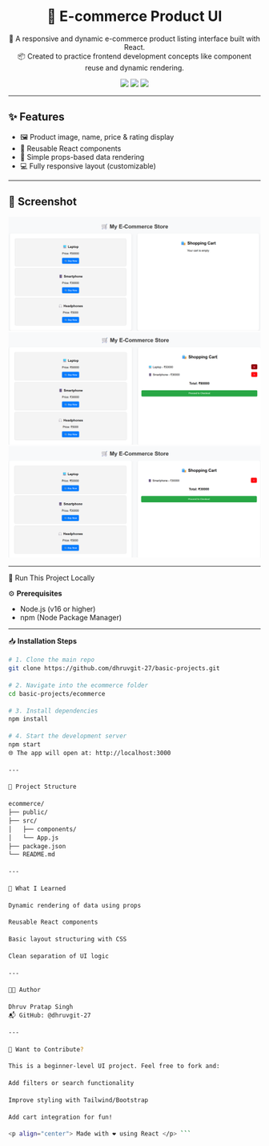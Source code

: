<h1 align="center">🛒 E-commerce Product UI</h1>

<p align="center">
  🧾 A responsive and dynamic e-commerce product listing interface built with React.<br/>
  📦 Created to practice frontend development concepts like component reuse and dynamic rendering.
</p>

<div align="center">
  <img src="https://img.shields.io/badge/Tech-React-blue?style=flat-square" />
  <img src="https://img.shields.io/badge/Level-Beginner-green?style=flat-square" />
  <img src="https://img.shields.io/badge/Status-Completed-success?style=flat-square" />
</div>

---

## ✨ Features

- 🖼️ Product image, name, price & rating display
- 🧩 Reusable React components
- 🧠 Simple props-based data rendering
- 💻 Fully responsive layout (customizable)

---

## 📸 Screenshot

![App Screenshot](./ecom1.png)
![App Screenshot](./ecom2.png)
![App Screenshot](./ecom3.png)


---

🚀 Run This Project Locally

⚙️ **Prerequisites**

- Node.js (v16 or higher)
- npm (Node Package Manager)

---

📥 **Installation Steps**

```bash
# 1. Clone the main repo
git clone https://github.com/dhruvgit-27/basic-projects.git

# 2. Navigate into the ecommerce folder
cd basic-projects/ecommerce

# 3. Install dependencies
npm install

# 4. Start the development server
npm start
🌐 The app will open at: http://localhost:3000

---

📁 Project Structure

ecommerce/
├── public/
├── src/
│   ├── components/
│   └── App.js
├── package.json
└── README.md

---

🧠 What I Learned

Dynamic rendering of data using props

Reusable React components

Basic layout structuring with CSS

Clean separation of UI logic

---

👨‍💻 Author

Dhruv Pratap Singh
📬 GitHub: @dhruvgit-27

---

💬 Want to Contribute?

This is a beginner-level UI project. Feel free to fork and:

Add filters or search functionality

Improve styling with Tailwind/Bootstrap

Add cart integration for fun!

<p align="center"> Made with ❤️ using React </p> ```